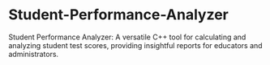# Student-Performance-Analyzer
Student Performance Analyzer: A versatile C++ tool for calculating and analyzing student test scores, providing insightful reports for educators and administrators.
